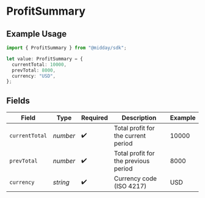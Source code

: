 # ProfitSummary

## Example Usage

```typescript
import { ProfitSummary } from "@midday/sdk";

let value: ProfitSummary = {
  currentTotal: 10000,
  prevTotal: 8000,
  currency: "USD",
};
```

## Fields

| Field                                | Type                                 | Required                             | Description                          | Example                              |
| ------------------------------------ | ------------------------------------ | ------------------------------------ | ------------------------------------ | ------------------------------------ |
| `currentTotal`                       | *number*                             | :heavy_check_mark:                   | Total profit for the current period  | 10000                                |
| `prevTotal`                          | *number*                             | :heavy_check_mark:                   | Total profit for the previous period | 8000                                 |
| `currency`                           | *string*                             | :heavy_check_mark:                   | Currency code (ISO 4217)             | USD                                  |